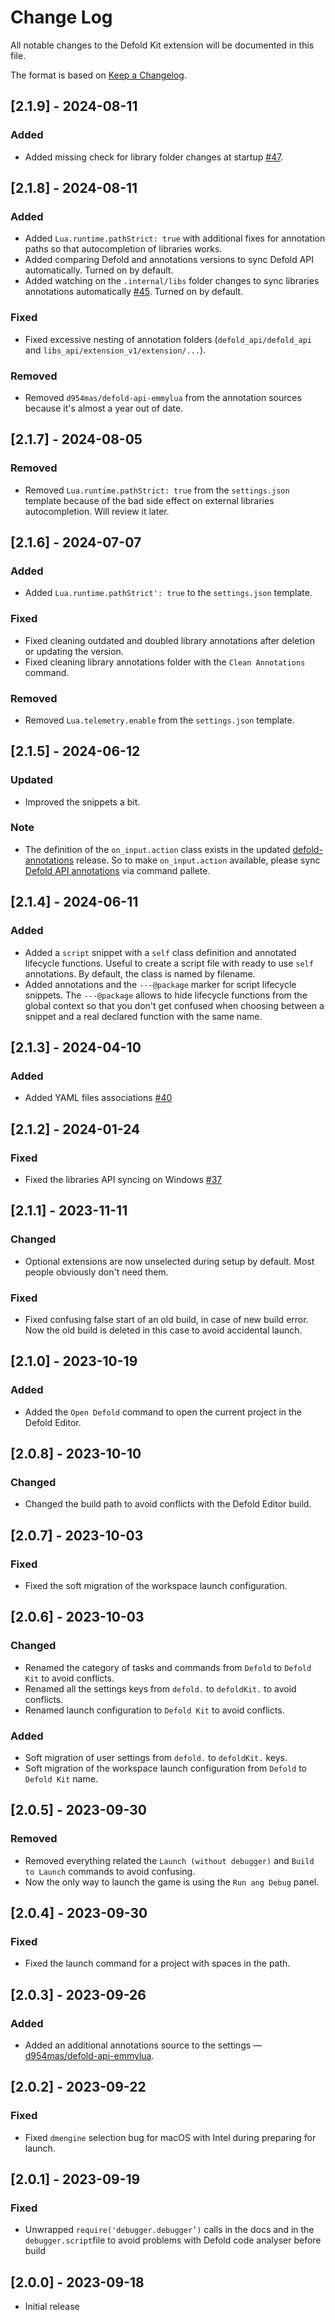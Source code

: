 # Change Log

All notable changes to the Defold Kit extension will be documented in this file.

The format is based on [Keep a Changelog](https://keepachangelog.com/en/1.1.0/).

## [2.1.9] - 2024-08-11

### Added

- Added missing check for library folder changes at startup [#47](https://github.com/astrochili/vscode-defold/issues/47).

## [2.1.8] - 2024-08-11

### Added

- Added `Lua.runtime.pathStrict: true` with additional fixes for annotation paths so that autocompletion of libraries works.
- Added comparing Defold and annotations versions to sync Defold API automatically. Turned on by default.
- Added watching on the `.internal/libs` folder changes to sync libraries annotations automatically [#45](https://github.com/astrochili/vscode-defold/issues/45). Turned on by default.

### Fixed

- Fixed excessive nesting of annotation folders (`defold_api/defold_api` and `libs_api/extension_v1/extension/...`).

### Removed

- Removed `d954mas/defold-api-emmylua` from the annotation sources because it's almost a year out of date.

## [2.1.7] - 2024-08-05

### Removed

- Removed `Lua.runtime.pathStrict: true` from  the `settings.json` template because of the bad side effect on external libraries autocompletion. Will review it later.

## [2.1.6] - 2024-07-07

### Added

- Added `Lua.runtime.pathStrict': true` to  the `settings.json` template.

### Fixed

- Fixed cleaning outdated and doubled library annotations after deletion or updating the version.
- Fixed cleaning library annotations folder with the `Clean Annotations` command.

### Removed

- Removed `Lua.telemetry.enable` from the `settings.json` template.

## [2.1.5] - 2024-06-12

### Updated

- Improved the snippets a bit.

### Note

- The definition of the `on_input.action` class exists in the updated [defold-annotations](https://github.com/astrochili/defold-annotations/releases) release. So to make `on_input.action` available, please sync [Defold API annotations](https://github.com/astrochili/vscode-defold?tab=readme-ov-file#annotations-syncing) via command pallete.

## [2.1.4] - 2024-06-11

### Added

- Added a `script` snippet with a `self` class definition and annotated lifecycle functions. Useful to create a script file with ready to use `self` annotations. By default, the class is named by filename.
- Added annotations and the `---@package` marker for script lifecycle snippets. The `---@package` allows to hide lifecycle functions from the global context so that you don't get confused when choosing between a snippet and a real declared function with the same name.

## [2.1.3] - 2024-04-10

### Added

- Added YAML files associations [#40](https://github.com/astrochili/vscode-defold/issues/40)

## [2.1.2] - 2024-01-24

### Fixed

- Fixed the libraries API syncing on Windows [#37](https://github.com/astrochili/vscode-defold/issues/37)

## [2.1.1] - 2023-11-11

### Changed

- Optional extensions are now unselected during setup by default. Most people obviously don't need them.

### Fixed

- Fixed confusing false start of an old build, in case of new build error. Now the old build is deleted in this case to avoid accidental launch.

## [2.1.0] - 2023-10-19

### Added

- Added the `Open Defold` command to open the current project in the Defold Editor.

## [2.0.8] - 2023-10-10

### Changed

- Changed the build path to avoid conflicts with the Defold Editor build.

## [2.0.7] - 2023-10-03

### Fixed

- Fixed the soft migration of the workspace launch configuration.

## [2.0.6] - 2023-10-03

### Changed

- Renamed the category of tasks and commands from `Defold` to `Defold Kit` to avoid conflicts.
- Renamed all the settings keys from `defold.` to `defoldKit.` to avoid conflicts.
- Renamed launch configuration to `Defold Kit` to avoid conflicts.

### Added

- Soft migration of user settings from `defold.` to `defoldKit.` keys.
- Soft migration of the workspace launch configuration from `Defold` to `Defold Kit` name.

## [2.0.5] - 2023-09-30

### Removed

- Removed everything related the `Launch (without debugger)` and `Build to Launch` commands to avoid confusing.
- Now the only way to launch the game is using the `Run ang Debug` panel.

## [2.0.4] - 2023-09-30

### Fixed

- Fixed the launch command for a project with spaces in the path.

## [2.0.3] - 2023-09-26

### Added

- Added an additional annotations source to the settings — [d954mas/defold-api-emmylua](https://github.com/d954mas/defold-api-emmylua).

## [2.0.2] - 2023-09-22

### Fixed

- Fixed `dmengine` selection bug for macOS with Intel during preparing for launch.


## [2.0.1] - 2023-09-19

### Fixed

- Unwrapped `require('debugger.debugger’)` calls in the docs and in the `debugger.script`file to avoid problems with Defold code analyser before build

## [2.0.0] - 2023-09-18

- Initial release